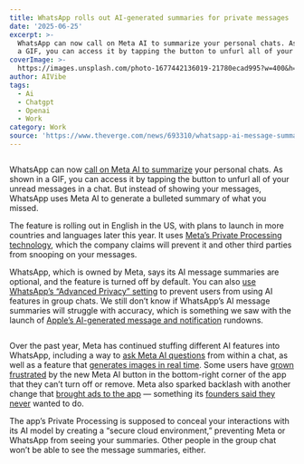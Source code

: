 ```yaml
---
title: WhatsApp rolls out AI-generated summaries for private messages
date: '2025-06-25'
excerpt: >-
  WhatsApp can now call on Meta AI to summarize your personal chats. As shown in
  a GIF, you can access it by tapping the button to unfurl all of your un...
coverImage: >-
  https://images.unsplash.com/photo-1677442136019-21780ecad995?w=400&h=200&fit=crop&auto=format
author: AIVibe
tags:
  - Ai
  - Chatgpt
  - Openai
  - Work
category: Work
source: 'https://www.theverge.com/news/693310/whatsapp-ai-message-summaries-meta'
---
```


											

						
<figure>

<img alt="" data-caption="" data-portal-copyright="" data-has-syndication-rights="1" src="https://platform.theverge.com/wp-content/uploads/sites/2/2025/06/meta-ai-summary-screenshot.png?quality=90&#038;strip=all&#038;crop=0,0,100,100" />
	<figcaption>
		</figcaption>
</figure>
<p class="has-text-align-none">WhatsApp can now <a href="https://blog.whatsapp.com/catch-up-on-conversations-with-private-message-summaries">call on Meta AI to summarize</a> your personal chats. As shown in a GIF, you can access it by tapping the button to unfurl all of your unread messages in a chat. But instead of showing your messages, WhatsApp uses Meta AI to generate a bulleted summary of what you missed.</p>

<p class="has-text-align-none">The feature is rolling out in English in the US, with plans to launch in more countries and languages later this year. It uses <a href="https://www.theverge.com/news/658646/whatsapp-is-working-on-private-ai-chats-in-the-cloud">Meta’s Private Processing technology</a>, which the company claims will prevent it and other third parties from snooping on your messages.</p>

<p class="has-text-align-none">WhatsApp, which is owned by Meta, says its AI message summaries are optional, and the feature is turned off by default. You can also <a href="https://www.theverge.com/news/654592/whatsapp-advanced-chat-privacy-block-exporting-chats">use WhatsApp’s “Advanced Privacy” setting</a> to prevent users from using AI features in group chats. We still don’t know if WhatsApp’s AI message summaries will struggle with accuracy, which is something we saw with the launch of <a href="https://www.theverge.com/2025/1/6/24337681/apple-intelligence-summary-bbc-news-luigi-mangione-response">Apple’s AI-generated message and notification</a> rundowns.</p>
<img src="https://platform.theverge.com/wp-content/uploads/sites/2/2025/06/meta-ai-summaries.gif?quality=90&#038;strip=all&#038;crop=0,23.821989528796,100,52.356020942408" alt="" title="" data-has-syndication-rights="1" data-caption="" data-portal-copyright="GIF: WhatsApp" />
<p class="has-text-align-none">Over the past year, Meta has continued stuffing different AI features into WhatsApp, including a way to <a href="https://www.theverge.com/2024/4/18/24133808/meta-ai-assistant-llama-3-chatgpt-openai-rival">ask Meta AI questions</a> from within a chat, as well as a feature that <a href="https://www.theverge.com/2024/4/18/24134079/meta-real-time-ai-image-generation-whatsapp">generates images in real time</a>. Some users have <a href="https://www.bbc.com/news/articles/cd7vzw78gz9o">grown frustrated</a> by the new Meta AI button in the bottom-right corner of the app that they can’t turn off or remove. Meta also sparked backlash with another change that <a href="https://www.theverge.com/news/687519/whatsapp-launch-advertising-status-updates">brought ads to the app</a> — something its <a href="https://www.theverge.com/meta/688714/whatsapp-ads-rollout-change-app-meta">founders said they never</a> wanted to do.</p>

<p class="has-text-align-none">The app’s Private Processing is supposed to conceal your interactions with its AI model by creating a “secure cloud environment,” preventing Meta or WhatsApp from seeing your summaries. Other people in the group chat won’t be able to see the message summaries, either.</p>
						
									
